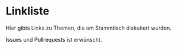# Linkliste
Hier gibts Links zu Themen, die am Stammtisch diskutiert wurden.

Issues und Pullrequests ist erwünscht. 
